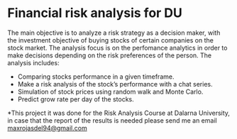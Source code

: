 # Financial risk analysis for DU
The main objective is to analyze a risk strategy as a decision maker, with
the investment objective of buying stocks of certain companies on the stock market.
The analysis focus is on the perfomance analytics in order to make decisions depending on the risk preferences of the person.
The analysis includes:
- Comparing stocks performance in a given timeframe.
- Make a risk analysis of the stock’s performance with a chat series.
- Simulation of stock prices using random walk and Monte Carlo.
- Predict grow rate per day of the stocks.

*This project it was done for the Risk Analysis Course at Dalarna University, in case that the report of the results is needed please send me an email maxrojasdel94@gmail.com
